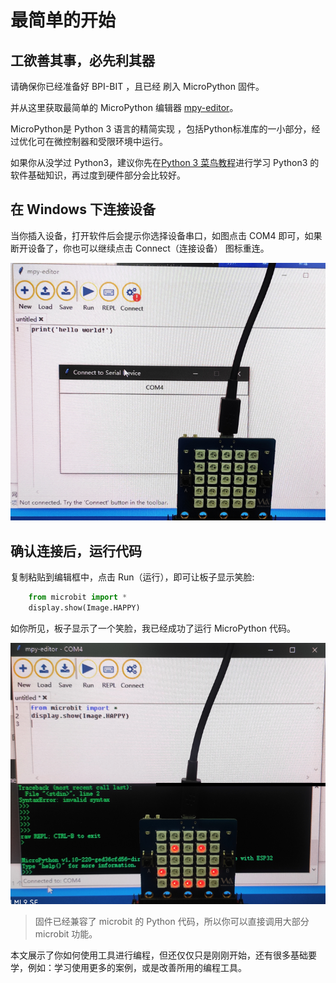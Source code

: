 最简单的开始
============

工欲善其事，必先利其器
---------------------


请确保你已经准备好 BPI-BIT ，且已经 刷入 MicroPython 固件。

并从这里获取最简单的 MicroPython 编辑器 [mpy-editor](https://github.com/BPI-STEAM/mpy-editor)。

MicroPython是 Python 3 语言的精简实现 ，包括Python标准库的一小部分，经过优化可在微控制器和受限环境中运行。

如果你从没学过 Python3，建议你先在[Python 3 菜鸟教程](https://www.runoob.com/python3/python3-tutorial.html)进行学习 Python3 的软件基础知识，再过度到硬件部分会比较好。


在 Windows 下连接设备
---------------------

当你插入设备，打开软件后会提示你选择设备串口，如图点击 COM4 即可，如果断开设备了，你也可以继续点击 Connect（连接设备） 图标重连。

![](../../assets/micropython/basic/simple_use/ready.png)

确认连接后，运行代码
--------------------

复制粘贴到编辑框中，点击 Run（运行），即可让板子显示笑脸:

```python
    from microbit import *
    display.show(Image.HAPPY)
```
如你所见，板子显示了一个笑脸，我已经成功了运行 MicroPython 代码。

![](../../assets/micropython/basic/simple_use/display.png)


> 固件已经兼容了 microbit 的 Python 代码，所以你可以直接调用大部分 microbit 功能。

本文展示了你如何使用工具进行编程，但还仅仅只是刚刚开始，还有很多基础要学，例如：学习使用更多的案例，或是改善所用的编程工具。
